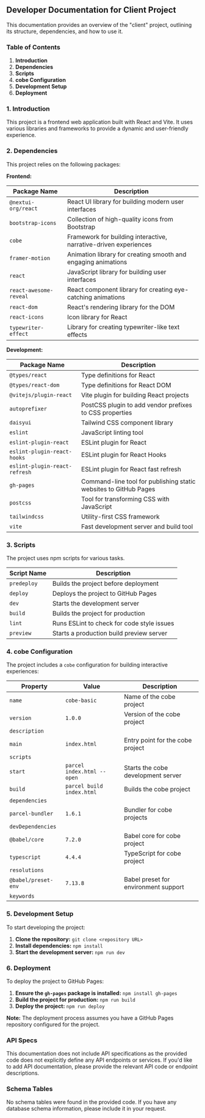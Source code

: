 ## Developer Documentation for Client Project

This documentation provides an overview of the "client" project, outlining its structure, dependencies, and how to use it.

### Table of Contents

1. **Introduction**
2. **Dependencies**
3. **Scripts**
4. **cobe Configuration**
5. **Development Setup**
6. **Deployment**

### 1. Introduction

This project is a frontend web application built with React and Vite. It uses various libraries and frameworks to provide a dynamic and user-friendly experience.

### 2. Dependencies

This project relies on the following packages:

**Frontend:**

| Package Name | Description |
|---|---|
| `@nextui-org/react` | React UI library for building modern user interfaces |
| `bootstrap-icons` | Collection of high-quality icons from Bootstrap |
| `cobe` | Framework for building interactive, narrative-driven experiences |
| `framer-motion` | Animation library for creating smooth and engaging animations |
| `react` | JavaScript library for building user interfaces |
| `react-awesome-reveal` | React component library for creating eye-catching animations |
| `react-dom` | React's rendering library for the DOM |
| `react-icons` | Icon library for React |
| `typewriter-effect` | Library for creating typewriter-like text effects |

**Development:**

| Package Name | Description |
|---|---|
| `@types/react` | Type definitions for React |
| `@types/react-dom` | Type definitions for React DOM |
| `@vitejs/plugin-react` | Vite plugin for building React projects |
| `autoprefixer` | PostCSS plugin to add vendor prefixes to CSS properties |
| `daisyui` | Tailwind CSS component library |
| `eslint` | JavaScript linting tool |
| `eslint-plugin-react` | ESLint plugin for React |
| `eslint-plugin-react-hooks` | ESLint plugin for React Hooks |
| `eslint-plugin-react-refresh` | ESLint plugin for React fast refresh |
| `gh-pages` | Command-line tool for publishing static websites to GitHub Pages |
| `postcss` | Tool for transforming CSS with JavaScript |
| `tailwindcss` | Utility-first CSS framework |
| `vite` | Fast development server and build tool |


### 3. Scripts

The project uses npm scripts for various tasks. 

| Script Name | Description |
|---|---|
| `predeploy` | Builds the project before deployment |
| `deploy` | Deploys the project to GitHub Pages |
| `dev` | Starts the development server |
| `build` | Builds the project for production |
| `lint` | Runs ESLint to check for code style issues |
| `preview` | Starts a production build preview server |

### 4. cobe Configuration

The project includes a `cobe` configuration for building interactive experiences:

| Property | Value | Description |
|---|---|---|
| `name` | `cobe-basic` | Name of the cobe project |
| `version` | `1.0.0` | Version of the cobe project |
| `description` |  |  |
| `main` | `index.html` | Entry point for the cobe project |
| `scripts` |  |  |
| `start` | `parcel index.html --open` | Starts the cobe development server |
| `build` | `parcel build index.html` | Builds the cobe project |
| `dependencies` |  |  |
| `parcel-bundler` | `1.6.1` | Bundler for cobe projects |
| `devDependencies` |  |  |
| `@babel/core` | `7.2.0` | Babel core for cobe project |
| `typescript` | `4.4.4` | TypeScript for cobe project |
| `resolutions` |  |  |
| `@babel/preset-env` | `7.13.8` | Babel preset for environment support |
| `keywords` |  |  |

### 5. Development Setup

To start developing the project:

1. **Clone the repository:** `git clone <repository URL>`
2. **Install dependencies:** `npm install`
3. **Start the development server:** `npm run dev`

### 6. Deployment

To deploy the project to GitHub Pages:

1. **Ensure the `gh-pages` package is installed:** `npm install gh-pages`
2. **Build the project for production:** `npm run build`
3. **Deploy the project:** `npm run deploy`

**Note:** The deployment process assumes you have a GitHub Pages repository configured for the project.

###  API Specs

This documentation does not include API specifications as the provided code does not explicitly define any API endpoints or services. If you'd like to add API documentation, please provide the relevant API code or endpoint descriptions.

###  Schema Tables

No schema tables were found in the provided code. If you have any database schema information, please include it in your request. 

